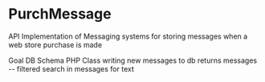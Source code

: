 # PurchMessage
API Implementation of Messaging systems for storing messages when a web store purchase is made


Goal 
  DB Schema 
  PHP Class 
    writing new messages to db
    returns messages  
      -- filtered 
    search in messages for text

